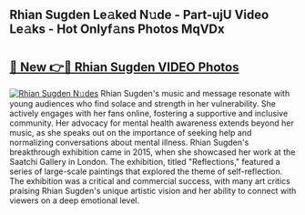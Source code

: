 ## Rhian Sugden Le𝚊ked N𝚞de - Part-ujU Video Le𝚊ks - Hot Onlyf𝚊ns Photos MqVDx

# <h2><a href="http://ab54934.deff.icu/?id=Rhian+Sugden">🔗 New 👉🔴 Rhian Sugden VIDEO Photos</a></h2>

[![Rhian Sugden N𝚞des](https://i.imgur.com/rIISA9y.gif)](http://ab54934.deff.icu/?id=Rhian+Sugden)
Rhian Sugden's music and message resonate with young audiences who find solace and strength in her vulnerability. She actively engages with her fans online, fostering a supportive and inclusive community. Her advocacy for mental health awareness extends beyond her music, as she speaks out on the importance of seeking help and normalizing conversations about mental illness. Rhian Sugden's breakthrough exhibition came in 2015, when she showcased her work at the Saatchi Gallery in London. The exhibition, titled "Reflections," featured a series of large-scale paintings that explored the theme of self-reflection. The exhibition was a critical and commercial success, with many art critics praising Rhian Sugden's unique artistic vision and her ability to connect with viewers on a deep emotional level.
